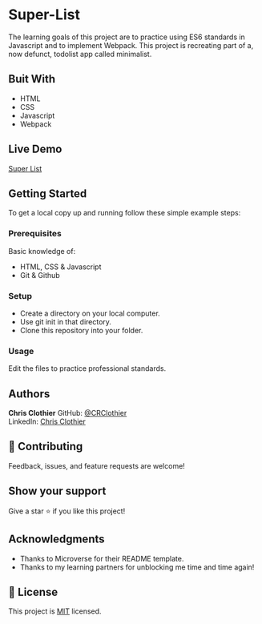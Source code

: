 # Super-List

 The learning goals of this project are to practice using ES6 standards in Javascript and to implement Webpack.  This project is recreating part of a, now defunct, todolist app called minimalist.

 ## Buit With

 - HTML
- CSS
- Javascript
- Webpack

 ## Live Demo

 [Super List](https://crclothier.github.io/Super-List/)

 ## Getting Started

 To get a local copy up and running follow these simple example steps:

 ### Prerequisites

 Basic knowledge of:
- HTML, CSS & Javascript
- Git & Github

 ### Setup

 - Create a directory on your local computer.
- Use git init in that directory.
- Clone this repository into your folder.

 ### Usage

 Edit the files to practice professional standards.

 ## Authors

 **Chris Clothier**
GitHub: [@CRClothier](https://github.com/crclothier)  
LinkedIn: [Chris Clothier](https://www.linkedin.com/in/crclothier/)

 ## 🤝 Contributing

 Feedback, issues, and feature requests are welcome!

 ## Show your support

 Give a star ⭐️ if you like this project!

 ## Acknowledgments

 - Thanks to Microverse for their README template.
- Thanks to my learning partners for unblocking me time and time again!

 ## 📝 License

 This project is [MIT](MIT.md) licensed.